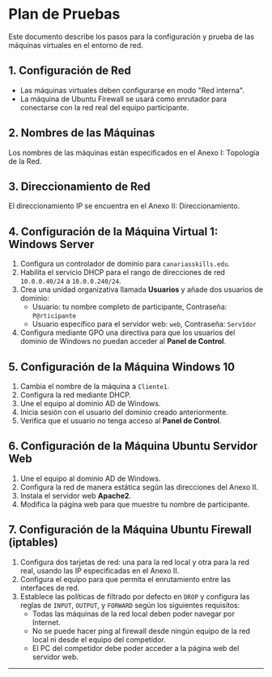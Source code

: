 # Plan de Pruebas

Este documento describe los pasos para la configuración y prueba de las máquinas virtuales en el entorno de red.

## 1. Configuración de Red
- Las máquinas virtuales deben configurarse en modo "Red interna".
- La máquina de Ubuntu Firewall se usará como enrutador para conectarse con la red real del equipo participante.

## 2. Nombres de las Máquinas
Los nombres de las máquinas están especificados en el Anexo I: Topología de la Red.

## 3. Direccionamiento de Red
El direccionamiento IP se encuentra en el Anexo II: Direccionamiento.

## 4. Configuración de la Máquina Virtual 1: Windows Server
1. Configura un controlador de dominio para `canariasskills.edu`.
2. Habilita el servicio DHCP para el rango de direcciones de red `10.0.0.40/24` a `10.0.0.240/24`.
3. Crea una unidad organizativa llamada **Usuarios** y añade dos usuarios de dominio:
   - Usuario: tu nombre completo de participante, Contraseña: `P@rticipante`
   - Usuario específico para el servidor web: `web`, Contraseña: `Serv1dor`
4. Configura mediante GPO una directiva para que los usuarios del dominio de Windows no puedan acceder al **Panel de Control**.

## 5. Configuración de la Máquina Windows 10
1. Cambia el nombre de la máquina a `Cliente1`.
2. Configura la red mediante DHCP.
3. Une el equipo al dominio AD de Windows.
4. Inicia sesión con el usuario del dominio creado anteriormente.
5. Verifica que el usuario no tenga acceso al **Panel de Control**.

## 6. Configuración de la Máquina Ubuntu Servidor Web
1. Une el equipo al dominio AD de Windows.
2. Configura la red de manera estática según las direcciones del Anexo II.
3. Instala el servidor web **Apache2**.
4. Modifica la página web para que muestre tu nombre de participante.

## 7. Configuración de la Máquina Ubuntu Firewall (iptables)
1. Configura dos tarjetas de red: una para la red local y otra para la red real, usando las IP especificadas en el Anexo II.
2. Configura el equipo para que permita el enrutamiento entre las interfaces de red.
3. Establece las políticas de filtrado por defecto en `DROP` y configura las reglas de `INPUT`, `OUTPUT`, y `FORWARD` según los siguientes requisitos:
   - Todas las máquinas de la red local deben poder navegar por Internet.
   - No se puede hacer ping al firewall desde ningún equipo de la red local ni desde el equipo del competidor.
   - El PC del competidor debe poder acceder a la página web del servidor web.

---
